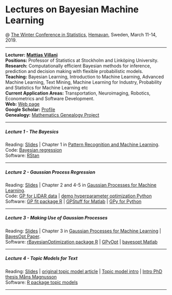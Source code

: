 # Lectures on Bayesian Machine Learning
@ [The Winter Conference in Statistics](https://www.umu.se/en/winter-conference-in-statistics-2019/), [Hemavan](https://www.google.com/maps/place/920+66+Hemavan/@65.902074,6.1270886,5z/data=!4m5!3m4!1s0x4676882066e6040b:0xd2ce47df9c5d9884!8m2!3d65.814906!4d15.0876887), Sweden, March 11-14, 2019.



---

**Lecturer:** [**Mattias Villani**](https://www.mattiasvillani.com/) \
**Positions:** Professor of Statistics at Stockholm and Linköping University.\
**Research:** Computationally efficient Bayesian methods for inference, prediction and decision making with flexible probabilistic models. \
**Teaching:** Bayesian Learning, Introduction to Machine Learning, Advanced Machine Learning, Text Mining, Machine Learning for Industry, Probability and Statistics for Machine Learning etc \
**Current Application Areas:** Transportation, Neuroimaging, Robotics, Econometrics and Software Development. \
**Web:** [Web page](https://www.mattiasvillani.com/) \
**Google Scholar:** [Profile](https://scholar.google.se/citations?user=lyW8fWYAAAAJ&hl=sv) \
**Genealogy:** [Mathematics Genealogy Project](https://www.genealogy.math.ndsu.nodak.edu/id.php?id=104187) 

---

##### Lecture 1 - The Bayesics

Reading: [Slides](https://github.com/mattiasvillani/WinterConfHemavan2019/raw/master/Slides/Lecture1.pdf) | Chapter 1 in [Pattern Recognition and Machine Learning](https://www.springer.com/us/book/9780387310732). \
Code: [Bayesian regression](https://github.com/mattiasvillani/WinterConfHemavan2019/raw/master/Code/FindMaxDose.R) \
Software: [RStan](https://mc-stan.org/users/interfaces/rstan)

---

##### Lecture 2 - Gaussian Process Regression 

Reading: [Slides](https://github.com/mattiasvillani/WinterConfHemavan2019/raw/master/Slides/Lecture2.pdf) | Chapter 2 and 4-5 in [Gaussian Processes for Machine Learning](http://www.gaussianprocess.org/gpml/chapters/RW.pdf). \
Code: [GP for LIDAR data](https://github.com/mattiasvillani/WinterConfHemavan2019/raw/master/Code/GP4LidarData.R) | [demo hyperparameter optimization Python](https://github.com/mattiasvillani/WinterConfHemavan2019/raw/master/Code/hyperParamOptimDemo.py) \
Software: [GP fit package R](https://cran.r-project.org/web/packages/GPfit/index.html) | [GPStuff for Matlab](https://github.com/gpstuff-dev/gpstuff) | [GPy for Python](https://github.com/SheffieldML/GPy)


---

##### Lecture 3 - Making Use of Gaussian Processes

Reading: [Slides](https://github.com/mattiasvillani/WinterConfHemavan2019/raw/master/Slides/Lecture3.pdf) | Chapter 3 in [Gaussian Processes for Machine Learning](http://www.gaussianprocess.org/gpml/chapters/RW.pdf) | [BayesOpt Paper](https://arxiv.org/pdf/1206.2944.pdf). \
Software: [rBayesianOptimization package R](https://cran.r-project.org/web/packages/rBayesianOptimization/index.html) | [GPyOpt](https://sheffieldml.github.io/GPyOpt/) | [bayesopt Matlab](https://www.mathworks.com/help/stats/bayesopt.html)

---

##### Lecture 4 - Topic Models for Text 

Reading: [Slides](https://github.com/mattiasvillani/WinterConfHemavan2019/raw/master/Slides/Lecture4.pdf)  | [original topic model article](http://www.cs.columbia.edu/~blei/papers/BleiNgJordan2003.pdf)  | [Topic model intro](http://www.cs.columbia.edu/~blei/papers/Blei2012.pdf) | [Intro PhD thesis Måns Magnusson](http://liu.diva-portal.org/smash/get/diva2:1201965/FULLTEXT01.pdf)\
Software: [R package topic models](https://cran.r-project.org/web/packages/topicmodels/index.html)

---

